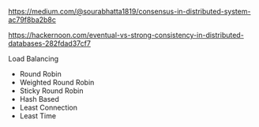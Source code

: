 https://medium.com/@sourabhatta1819/consensus-in-distributed-system-ac79f8ba2b8c

https://hackernoon.com/eventual-vs-strong-consistency-in-distributed-databases-282fdad37cf7

Load Balancing

- Round Robin
- Weighted Round Robin
- Sticky Round Robin
- Hash Based
- Least Connection
- Least Time
